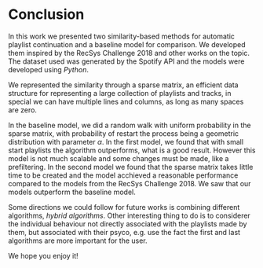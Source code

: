 # Conclusion

In this work we presented two similarity-based methods for automatic playlist
continuation and a baseline model for comparison. 
We developed them inspired by the RecSys Challenge 2018 and other works
on the topic. The dataset used was generated by the Spotify API and the models
were developed using *Python*. 

We represented the similarity through a sparse matrix, an efficient data
structure for representing a large collection of playlists and tracks, in
special we can have multiple lines and columns, as long as many spaces are
zero.

In the baseline model, we did a random walk with uniform probability in the
sparse matrix, with probability of restart the process being a geometric
distribution with parameter $\alpha$. In the first model, we found that with small start playlists the
algorithm 
outperforms, what is a good result. However this model is not much scalable
and some changes must be made, like a prefiltering. In the second model we 
found that the sparse matrix takes little time to be created and the model
acchieved a reasonable performance compared to the models from the RecSys
Challenge 2018. We saw that our models outperform the baseline model.

Some directions we could follow for future works is combining different
algorithms, *hybrid algorithms*. Other interesting thing to do is to
considerer the individual behaviour not directly associated with the
playlists made by them, but associated with their psyco, e.g. use the fact the
first and last algorithms are more important for the user.

We hope you enjoy it! 
